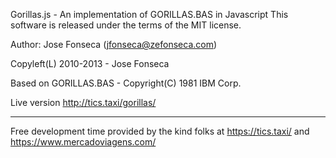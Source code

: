 Gorillas.js - An implementation of GORILLAS.BAS in Javascript
This software is released under the terms of the MIT license.

Author: Jose Fonseca (jfonseca@zefonseca.com)

Copyleft(L) 2010-2013 - Jose Fonseca

Based on GORILLAS.BAS - Copyright(C) 1981 IBM Corp.

Live version http://tics.taxi/gorillas/












------------
Free development time provided by the kind folks at https://tics.taxi/ and https://www.mercadoviagens.com/
